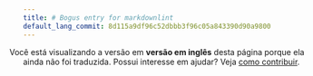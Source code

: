 ```yaml
---
title: # Bogus entry for markdownlint
default_lang_commit: 8d115a9df96c52dbbb3f96c05a843390d90a9800
---
```


<i class="fa-solid fa-circle-info" style="margin-left: -1.5rem"></i> Você está
visualizando a versão em **versão em inglês** desta página porque ela ainda não
foi traduzida. Possui interesse em ajudar? Veja
[como contribuir](/docs/contributing/).
